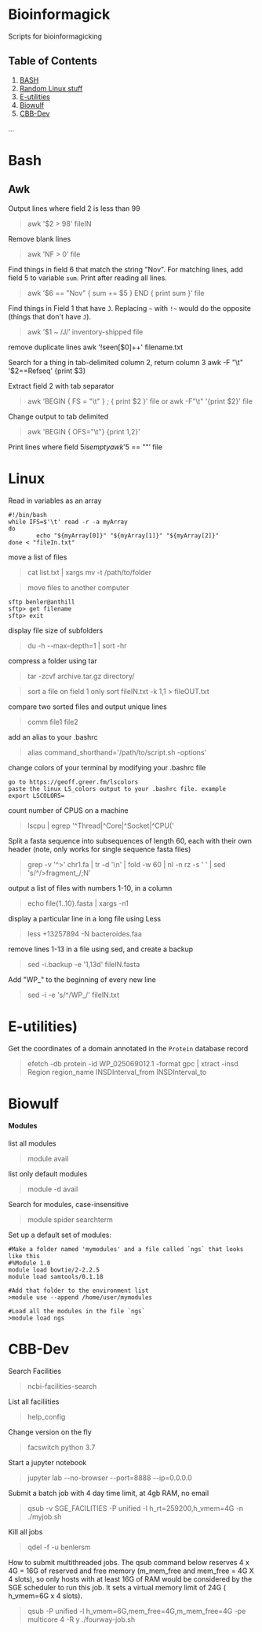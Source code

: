# Bioinformagick
Scripts for bioinformagicking

## <a name='TOC'>Table of Contents</a>

1. [BASH](#bash)
2. [Random Linux stuff](#Linux)
3. [E-utilities](#E-utilities)
4. [Biowulf](#Biowulf)
4. [CBB-Dev](#Biowulf)

...

# <a name="bash">Bash</a>

## Awk
Output lines where field 2 is less than 99
>awk '$2 > 98' fileIN

Remove blank lines
>awk ’NF > 0’ file

Find things in field 6 that match the string "Nov". For matching lines, add field 5 to variable `sum`. Print after reading all lines. 
>awk ’$6 == "Nov" { sum += $5 } END { print sum }’ file

Find things in Field 1 that have `J`. Replacing `~` with `!~` would do the opposite (things that don't have `J`). 
>awk ’$1 ~ /J/’ inventory-shipped file

remove duplicate lines
awk '!seen[$0]++' filename.txt

Search for a thing in tab-delimited column 2, return column 3
awk -F "\t" '$2==Refseq' {print $3}

Extract field 2 with tab separator
>awk ’BEGIN { FS = "\t" } ; { print $2 }’ file
or
>awk -F"\t" '{print $2}' file

Change output to tab delimited 
>awk 'BEGIN { OFS="\t"} {print $1,$2}'

Print lines where field $5 is empty
awk ’$5 == ""’ file

# <a name="linux">Linux</a>

Read in variables as an array
```
#!/bin/bash
while IFS=$'\t' read -r -a myArray
do
        echo "${myArray[0]}" "${myArray[1]}" "${myArray[2]}"
done < "fileIn.txt"
```
move a list of files
>cat list.txt | xargs mv -t /path/to/folder

>move files to another computer
```
sftp benler@anthill 
sftp> get filename
sftp> exit 
```
display file size of subfolders
>du -h --max-depth=1 | sort -hr

compress a folder using tar
>tar -zcvf archive.tar.gz directory/

>sort a file on field 1 only
sort fileIN.txt -k 1,1 > fileOUT.txt

compare two sorted files and output unique lines
>comm file1 file2

add an alias to your .bashrc
>alias command_shorthand='/path/to/script.sh -options'

change colors of your terminal by modifying your .bashrc file
```
go to https://geoff.greer.fm/lscolors
paste the linux LS_colors output to your .bashrc file. example
export LSCOLORS=
```

count number of CPUS on a machine
>lscpu | egrep '^Thread|^Core|^Socket|^CPU\('

Split a fasta sequence into subsequences of length 60, each with their own header (note, only works for single sequence fasta files)
>grep -v '^>' chr1.fa | tr -d '\n' | fold -w 60 | nl -n rz -s '
' | sed 's/^/>fragment_/;N'

output a list of files with numbers 1-10, in a column
>echo file{1..10}.fasta | xargs -n1

display a particular line in a long file using Less
>less +13257894 -N bacteroides.faa

remove lines 1-13 in a file using sed, and create a backup
>sed -i.backup -e '1,13d' fileIN.fasta

Add "WP_" to the beginning of every new line
>sed -i -e 's/^/WP_/' fileIN.txt

# <a name="E-utilities">E-utilities)</a>

Get the coordinates of a domain annotated in the `Protein` database record
>efetch -db protein -id WP_025069012.1 -format gpc | xtract -insd Region region_name INSDInterval_from INSDInterval_to

# <a name="Biowulf">Biowulf</a>
#### Modules
list all modules
>module avail 

list only default modules
>module -d avail

Search for modules, case-insensitive
>module spider searchterm

Set up a default set of modules:
```
#Make a folder named 'mymodules' and a file called `ngs` that looks like this 
#%Module 1.0
module load bowtie/2-2.2.5
module load samtools/0.1.18

#Add that folder to the environment list
>module use --append /home/user/mymodules

#Load all the modules in the file `ngs`
>module load ngs
```
# <a name="CBB-Dev">CBB-Dev</a>
Search Facilities
>ncbi-facilities-search

List all faciliities
>help_config

Change version on the fly
>facswitch python 3.7

Start a jupyter notebook
>jupyter lab --no-browser --port=8888 --ip=0.0.0.0

Submit a batch job with 4 day time limit, at 4gb RAM, no email
>qsub -v SGE_FACILITIES -P unified -l h_rt=259200,h_vmem=4G -n ./myjob.sh

Kill all jobs
>qdel -f -u benlersm

How to submit multithreaded jobs. The qsub command below reserves 4 x 4G = 16G of reserved and free memory (m_mem_free and mem_free = 4G X 4 slots), so only hosts with at least 16G of RAM would be considered by the SGE scheduler to run this job. It sets a virtual memory limit of 24G ( h_vmem=6G x 4 slots).  
>qsub -P unified -l h_vmem=6G,mem_free=4G,m_mem_free=4G -pe multicore 4 -R y ./fourway-job.sh
